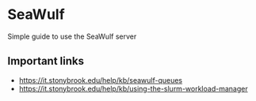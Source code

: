 # SeaWulf
Simple guide to use the SeaWulf server


## Important links
* https://it.stonybrook.edu/help/kb/seawulf-queues
* https://it.stonybrook.edu/help/kb/using-the-slurm-workload-manager
